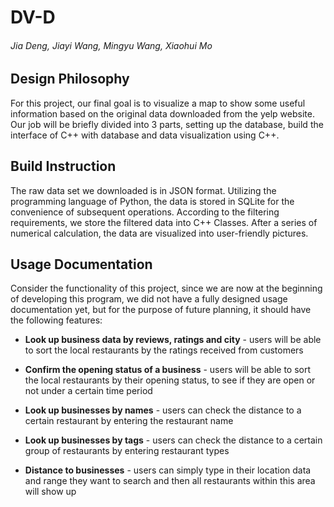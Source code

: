 # DV-D
###### Jia Deng, Jiayi Wang, Mingyu Wang, Xiaohui Mo

## Design Philosophy

For this project, our final goal is to visualize a map to show some useful information based on the original data downloaded from the yelp website. Our job will be briefly divided into 3 parts, setting up the database, build the interface of C++ with database and data visualization using C++.

## Build Instruction
The raw data set we downloaded is in JSON format. Utilizing the programming language of Python, the data is stored in SQLite for the convenience of subsequent operations. According to the filtering requirements, we store the filtered data into C++ Classes. After a series of numerical calculation, the data are visualized into user-friendly pictures.

## Usage Documentation
Consider the functionality of this project, since we are now at the beginning of developing this program, we did not have a fully designed usage documentation yet, but for the purpose of future planning, it should have the following features:

* **Look up business data by reviews, ratings and city** - users will be able to sort the local restaurants by the ratings received from customers

* **Confirm the opening status of a business** - users will be able to sort the local restaurants by their opening status, to see if they are open or not under a certain time period

* **Look up businesses by names** - users can check the distance to a certain restaurant by entering the restaurant name

* **Look up businesses by tags** - users can check the distance to a certain group of restaurants by entering restaurant types

* **Distance to businesses** - users can simply type in their location data and range they want to search and then all restaurants within this area will show up
